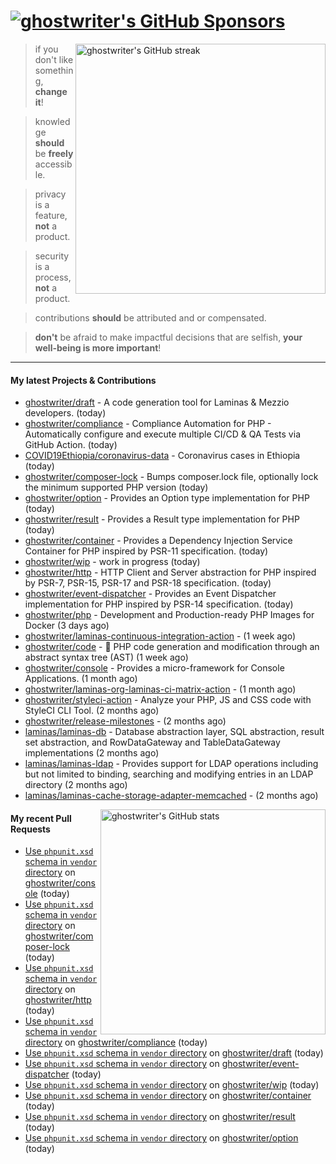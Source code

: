 # [![ghostwriter's GitHub Sponsors](https://img.shields.io/github/sponsors/ghostwriter?label=GitHub+Sponsors&style=flat-square&logo=GitHub%20Sponsors)](https://github.com/sponsors/ghostwriter)

<img alt="ghostwriter's GitHub streak" width="400px" align="right" src="https://github-readme-streak-stats.herokuapp.com/?cache_seconds=1800&user=ghostwriter">

> if you don't like something, **change it**!

> knowledge **should** be **freely** accessible.

> privacy is a feature, **not** a product.

> security is a process, **not** a product.

> contributions **should** be attributed and or compensated.

> **don't** be afraid to make impactful decisions that are selfish, **your well-being is more important**!

---

#### My latest Projects & Contributions

- [ghostwriter/draft](https://github.com/ghostwriter/draft) - A code generation tool for Laminas &amp; Mezzio developers. (today)
- [ghostwriter/compliance](https://github.com/ghostwriter/compliance) - Compliance Automation for PHP - Automatically configure and execute multiple CI/CD &amp; QA Tests via GitHub Action. (today)
- [COVID19Ethiopia/coronavirus-data](https://github.com/COVID19Ethiopia/coronavirus-data) - Coronavirus cases in Ethiopia (today)
- [ghostwriter/composer-lock](https://github.com/ghostwriter/composer-lock) - Bumps composer.lock file, optionally lock the minimum supported PHP version (today)
- [ghostwriter/option](https://github.com/ghostwriter/option) - Provides an Option type implementation for PHP (today)
- [ghostwriter/result](https://github.com/ghostwriter/result) - Provides a Result type implementation for PHP (today)
- [ghostwriter/container](https://github.com/ghostwriter/container) - Provides a Dependency Injection Service Container for PHP inspired by PSR-11 specification. (today)
- [ghostwriter/wip](https://github.com/ghostwriter/wip) - work in progress (today)
- [ghostwriter/http](https://github.com/ghostwriter/http) - HTTP Client and Server abstraction for PHP inspired by PSR-7, PSR-15, PSR-17 and PSR-18 specification. (today)
- [ghostwriter/event-dispatcher](https://github.com/ghostwriter/event-dispatcher) - Provides an Event Dispatcher implementation for PHP inspired by PSR-14 specification. (today)
- [ghostwriter/php](https://github.com/ghostwriter/php) - Development and Production-ready PHP Images for Docker (3 days ago)
- [ghostwriter/laminas-continuous-integration-action](https://github.com/ghostwriter/laminas-continuous-integration-action) -  (1 week ago)
- [ghostwriter/code](https://github.com/ghostwriter/code) - 🐘 PHP code generation and modification through an abstract syntax tree (AST) (1 week ago)
- [ghostwriter/console](https://github.com/ghostwriter/console) - Provides a micro-framework for Console Applications. (1 month ago)
- [ghostwriter/laminas-org-laminas-ci-matrix-action](https://github.com/ghostwriter/laminas-org-laminas-ci-matrix-action) -  (1 month ago)
- [ghostwriter/styleci-action](https://github.com/ghostwriter/styleci-action) - Analyze your PHP, JS and CSS code with StyleCI CLI Tool. (2 months ago)
- [ghostwriter/release-milestones](https://github.com/ghostwriter/release-milestones) -  (2 months ago)
- [laminas/laminas-db](https://github.com/laminas/laminas-db) - Database abstraction layer, SQL abstraction, result set abstraction, and RowDataGateway and TableDataGateway implementations (2 months ago)
- [laminas/laminas-ldap](https://github.com/laminas/laminas-ldap) - Provides support for LDAP operations including but not limited to binding, searching and modifying entries in an LDAP directory (2 months ago)
- [laminas/laminas-cache-storage-adapter-memcached](https://github.com/laminas/laminas-cache-storage-adapter-memcached) -  (2 months ago)

<img alt="ghostwriter's GitHub stats" width="360px" align="right" src="https://github-readme-stats.vercel.app/api?cache_seconds=1800&username=ghostwriter&show_icons=true&count_private=true&hide_title=true&hide_rank=true&icon_color=333">

#### My recent Pull Requests

- [Use `phpunit.xsd` schema in `vendor` directory](https://github.com/ghostwriter/console/pull/1) on [ghostwriter/console](https://github.com/ghostwriter/console) (today)
- [Use `phpunit.xsd` schema in `vendor` directory](https://github.com/ghostwriter/composer-lock/pull/11) on [ghostwriter/composer-lock](https://github.com/ghostwriter/composer-lock) (today)
- [Use `phpunit.xsd` schema in `vendor` directory](https://github.com/ghostwriter/http/pull/1) on [ghostwriter/http](https://github.com/ghostwriter/http) (today)
- [Use `phpunit.xsd` schema in `vendor` directory](https://github.com/ghostwriter/compliance/pull/13) on [ghostwriter/compliance](https://github.com/ghostwriter/compliance) (today)
- [Use `phpunit.xsd` schema in `vendor` directory](https://github.com/ghostwriter/draft/pull/2) on [ghostwriter/draft](https://github.com/ghostwriter/draft) (today)
- [Use `phpunit.xsd` schema in `vendor` directory](https://github.com/ghostwriter/event-dispatcher/pull/6) on [ghostwriter/event-dispatcher](https://github.com/ghostwriter/event-dispatcher) (today)
- [Use `phpunit.xsd` schema in `vendor` directory](https://github.com/ghostwriter/wip/pull/9) on [ghostwriter/wip](https://github.com/ghostwriter/wip) (today)
- [Use `phpunit.xsd` schema in `vendor` directory](https://github.com/ghostwriter/container/pull/8) on [ghostwriter/container](https://github.com/ghostwriter/container) (today)
- [Use `phpunit.xsd` schema in `vendor` directory](https://github.com/ghostwriter/result/pull/2) on [ghostwriter/result](https://github.com/ghostwriter/result) (today)
- [Use `phpunit.xsd` schema in `vendor` directory](https://github.com/ghostwriter/option/pull/4) on [ghostwriter/option](https://github.com/ghostwriter/option) (today)

